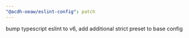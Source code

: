 ```yaml
---
"@acdh-oeaw/eslint-config": patch
---
```


bump typescript eslint to v6, add additional strict preset to base config
